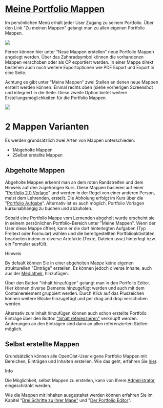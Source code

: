 #  [Meine Portfolio Mappen](Meine+Portfolio+Mappen.html)

Im persönlichen Menü erhält jeder User Zugang zu seinem Portfolio. Über den
Link "Zu meinen Mappen" gelangt man zu allen eigenen Portfolio Mappen.

![](../../download/attachments/590041/portfolio_meine_mappen.png)

Ferner können hier unter "Neue Mappen erstellen" neue Portfolio Mappen
angelegt werden. Über das Zahnradsymbol können die vorhandenen Mappen
verschoben oder als CP exportiert werden. In einer Mappe direkt bestehen auch
noch weitere Exportoptionen wie PDF Export und Export in eine Seite.

Achtung es gibt unter "Meine Mappen" zwei Stellen an denen neue Mappen
erstellt werden können. Einmal rechts oben (siehe vorherigen Screenshot und
integriert in die Seite. Diese zweite Option bietet weitere
Erstellungsmöglichkeiten für die Portfolio Mappen.

![](../../download/attachments/590041/portfolio_mappe_erstellen2.jpg%EF%B9%96version=1&modificationDate=1626607249000&api=v2.png)

  

# 2 Mappen Varianten

Es werden grundsätzlich zwei Arten von Mappen unterschieden:

  * 1Abgeholte Mappen
  * 2Selbst erstellte Mappen

## Abgeholte Mappen

Abgeholte Mappen erkennt man an dem roten Randstreifen und dem Hinweis auf den
zugehörigen Kurs. Diese Mappen basieren auf einer "[Portfolio 2.0
Vorlage](Portfoliovorlage%EF%B9%95+Erstellung.html)" und werden in der Regel
von einer anderen Person, meist dem Lehrenden, erstellt. Die Abholung erfolgt
im Kurs über die "[Portfolio
Aufgabe](Portfolioaufgabe%EF%B9%95+abholen+und+bearbeiten.html)". Alternativ
ist es auch möglich, Portfolio Vorlagen kursunabhängig zu buchen und
abzuholen.

Sobald eine Portfolio Mappe vom Lernenden abgeholt wurde erscheint sie in
seinem persönlichen Portfolio-Bereich unter "Meine Mappen".  Wenn der User
diese Mappe öffnet, kann er die dort hinterlegten Aufgaben (Typ Freitext oder
Formular) wählen und die bereitgestellten Portfolioaktivitäten bearbeiten
indem er diverse Artefakte (Texte, Dateien usw.) hinterlegt bzw. ein Formular
ausfüllt.

Hinweis

By default können Sie in einer abgeholten Mappe keine eigenen strukturellen
"Einträge" erstellen. Es können jedoch diverse Inhalte, auch aus der
[Mediathek](Mediathek.html), hinzufügen.

Über den Button "Inhalt hinzufügen" gelangt man in den Portfolio Editor. Hier
können diverse Elemente hinzugefügt werden und auch mit dem Containerelement
gruppiert werden. Durch Klick auf das Pluszeichen können weitere Blöcke
hinzugefügt und per drag and drop verschoben werden.

Alternativ zum Inhalt hinzufügen können auch schon erstellte Portfolio
Einträge über den Button ["Inhalt
referenzieren"](../../pages/viewpage.action%EF%B9%96pageId=108593178.html)
verknüpft werden. Änderungen an den Einträgen sind dann an allen
referenzierten Stellen möglich.

## Selbst erstellte Mappen

Grundsätzlich können alle OpenOlat-User eigene Portfolio Mappen mit Bereichen,
Einträgen und Inhalten erstellen. Wie das geht, erfahren Sie
[hier](Drei+Schritte+zu+Ihrer+Mappe.html).

Info

Die Möglichkeit, selbst Mappen zu erstellen, kann von Ihrem [Administrator
](e-Assessment%EF%B9%95+ePortfolio.html)eingeschränkt werden.

Wie die Mappen mit Inhalten ausgestaltet werden können erfahren Sie im Kapitel
"[Drei Schritte zu Ihrer Mape"](Drei+Schritte+zu+Ihrer+Mappe.html) und "[Der
Portfolio Editor](Der+Portfolio+Editor.html)".

